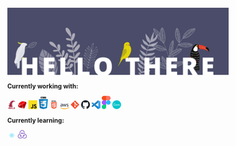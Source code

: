 ![](images/banner.png)

**Currently working with:**

<img src="images/rails.png" alt="rails" width="20"/> <img src="images/ruby.png" alt="ruby" width="20"/> <img src="images/javascript.png" alt="JS" width="20"/> <img src="images/css3.png" alt="CSS" width="20"/> <img src="images/html.png" alt="HTML" width="20"/> <img src="images/aws.png" alt="AWS" width="20"/> <img src="images/git.png" alt="Git" width="20"/> <img src="images/github.png" alt="Github" width="20"/> <img src="images/vscode.png" alt="VScode" width="20"/> <img src="images/figma.svg" alt="Figma" width="20"/> <img src="images/canva.png" alt="Canva" width="20"/>

**Currently learning:**

<img src="images/react.png" alt="React" width="20"/> <img src="images/redux.png" alt="Redux" width="20"/>